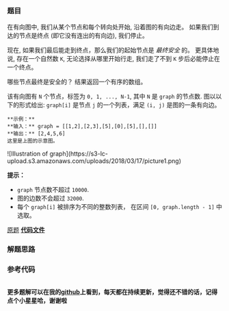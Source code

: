 ### 题目
在有向图中, 我们从某个节点和每个转向处开始, 沿着图的有向边走。 如果我们到达的节点是终点 (即它没有连出的有向边), 我们停止。

现在, 如果我们最后能走到终点，那么我们的起始节点是 _最终安全_ 的。 更具体地说, 存在一个自然数 `K`,  无论选择从哪里开始行走, 我们走了不到
`K` 步后必能停止在一个终点。

哪些节点最终是安全的？ 结果返回一个有序的数组。

该有向图有 `N` 个节点，标签为 `0, 1, ..., N-1`, 其中 `N` 是 `graph` 的节点数.  图以以下的形式给出:
`graph[i]` 是节点 `j` 的一个列表，满足 `(i, j)` 是图的一条有向边。

    
    
    **示例：**
    **输入：** graph = [[1,2],[2,3],[5],[0],[5],[],[]]
    **输出：** [2,4,5,6]
    这里是上图的示意图。
    
    

![Illustration of graph](https://s3-lc-
upload.s3.amazonaws.com/uploads/2018/03/17/picture1.png)

**提示：**

  * `graph` 节点数不超过 `10000`.
  * 图的边数不会超过 `32000`.
  * 每个 `graph[i]` 被排序为不同的整数列表， 在区间 `[0, graph.length - 1]` 中选取。

[原题](https://leetcode-cn.com/problems/find-eventual-safe-states/)    **[代码文件]()**


### 解题思路




### 参考代码

```go


```




**更多题解可以在我的[github](https://github.com/LZH139/leetcode_Go)上看到，每天都在持续更新，觉得还不错的话，记得点个小星星哈，谢谢啦**
